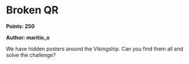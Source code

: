# Broken QR
**Points: 250**

**Author: maritio_o**

We have hidden posters around the Vikingship. Can you find them all and solve the challenge?
